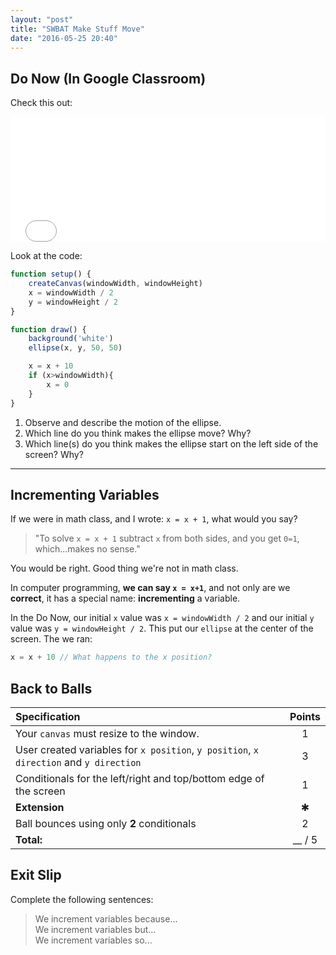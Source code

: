 ```yaml
---
layout: "post"
title: "SWBAT Make Stuff Move"
date: "2016-05-25 20:40"
---
```


## Do Now (In Google Classroom)

Check this out:

<iframe src = "{{ site.baseurl}}/Code_Examples/MakeStuffMove/index.html" width ="100%" height="200px" style="border:none"></iframe>

Look at the code:

```javascript
function setup() {
    createCanvas(windowWidth, windowHeight)
    x = windowWidth / 2
    y = windowHeight / 2
}

function draw() {
    background('white')
    ellipse(x, y, 50, 50)

    x = x + 10
    if (x>windowWidth){
        x = 0
    }
}
```

1. Observe and describe the motion of the ellipse.
2. Which line do you think makes the ellipse move? Why?
3. Which line(s) do you think makes the ellipse start on the left side of the screen? Why?

---

## Incrementing Variables
If we were in math class, and I wrote: `x = x + 1`, what would you say?     

> "To solve `x = x + 1` subtract `x` from both sides, and you get `0=1`, which...makes no sense."

You would be right. Good thing we're not in math class.

<p class = "lead">In computer programming, <b>we can say <code>x = x+1</code></b>, and not only are we <b>correct</b>, it has a special name: <b>incrementing</b> a variable. </p>

In the Do Now, our initial `x` value was `x = windowWidth / 2` and our initial `y` value was `y = windowHeight / 2`. This put our `ellipse` at the center of the screen. The we ran:

```javascript
x = x + 10 // What happens to the x position?
```



## Back to Balls

| Specification                                                                          | Points |
|:---------------------------------------------------------------------------------------|:------:|
| Your `canvas` must resize to the window.                                               |   1    |
| User created variables for `x position`, `y position`, `x direction` and `y direction` |   3    |
| Conditionals for the left/right and top/bottom edge of the screen                      |   1    |
| **Extension**                                                                          |   ✱    |
| Ball bounces using only **2** conditionals                                             |   2    |
| **Total:**                                                                             | __ / 5 |



## Exit Slip
Complete the following sentences:    

> We increment variables because...    
> We increment variables but...    
> We increment variables so...    
